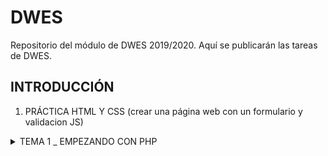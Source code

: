 # DWES
Repositorio del módulo de DWES 2019/2020. Aquí se publicarán las tareas de DWES.


## INTRODUCCIÓN

1. PRÁCTICA HTML Y CSS (crear una página web con un formulario y validacion JS)

<details>
<summary>TEMA 1 _ EMPEZANDO CON PHP</summary>
    1 Variables y constantes
    2 Paso de variables a través de formularios
    3 Estructuras de control
    4 Includes y páginas reiteradas
    5 Funciones
    6 Arrays
</details>
